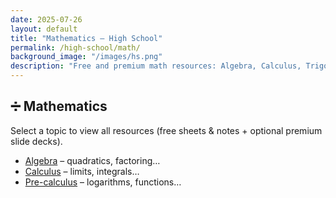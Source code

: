 ```yaml
---
date: 2025-07-26
layout: default
title: "Mathematics – High School"
permalink: /high-school/math/
background_image: "/images/hs.png"
description: "Free and premium math resources: Algebra, Calculus, Trigonometry, Pre-calculus."
---
```


<div class="content-box">
<h2>➗ Mathematics</h2>
<p>Select a topic to view all resources (free sheets &amp; notes + optional premium slide decks).</p>
</div>

<ul class="resource-list">
  <li><a href="/high-school/math/algebra/">Algebra</a> – quadratics, factoring…</li>
  <li><a href="/high-school/math/calculus/">Calculus</a> – limits, integrals…</li>
  <li><a href="/high-school/math/precalculus/">Pre-calculus</a> – logarithms, functions…</li>
</ul>

